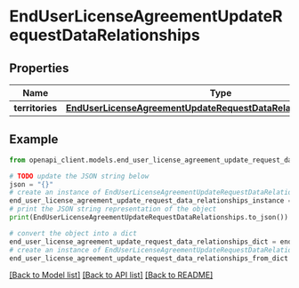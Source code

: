 # EndUserLicenseAgreementUpdateRequestDataRelationships


## Properties

Name | Type | Description | Notes
------------ | ------------- | ------------- | -------------
**territories** | [**EndUserLicenseAgreementUpdateRequestDataRelationshipsTerritories**](EndUserLicenseAgreementUpdateRequestDataRelationshipsTerritories.md) |  | [optional] 

## Example

```python
from openapi_client.models.end_user_license_agreement_update_request_data_relationships import EndUserLicenseAgreementUpdateRequestDataRelationships

# TODO update the JSON string below
json = "{}"
# create an instance of EndUserLicenseAgreementUpdateRequestDataRelationships from a JSON string
end_user_license_agreement_update_request_data_relationships_instance = EndUserLicenseAgreementUpdateRequestDataRelationships.from_json(json)
# print the JSON string representation of the object
print(EndUserLicenseAgreementUpdateRequestDataRelationships.to_json())

# convert the object into a dict
end_user_license_agreement_update_request_data_relationships_dict = end_user_license_agreement_update_request_data_relationships_instance.to_dict()
# create an instance of EndUserLicenseAgreementUpdateRequestDataRelationships from a dict
end_user_license_agreement_update_request_data_relationships_from_dict = EndUserLicenseAgreementUpdateRequestDataRelationships.from_dict(end_user_license_agreement_update_request_data_relationships_dict)
```
[[Back to Model list]](../README.md#documentation-for-models) [[Back to API list]](../README.md#documentation-for-api-endpoints) [[Back to README]](../README.md)


